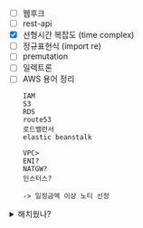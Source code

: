 - [ ] 웹후크
- [ ] rest-api
- [x] 선형시간 복잡도 (time complex)
- [ ] 정규표현식 (import re)
- [ ] premutation
- [ ] 일렉트론
- [ ] AWS 용어 정리
	```
	IAM
	S3
	RDS
	route53
	로드밸런서
	elastic beanstalk
	
	VPC>
	ENI?
	NATGW?
	인스터스?
	
	-> 일정금액 이상 노티 선정
	```

<details> <summary> 해치웠나? </summary>
- [x] git-til 정리
- [x] enumerate
- [x] 컬렉션
- [x] 얕은 복사 - 깊은 복사
- [x] markdown-math 관련 문법 정리
- [x] 람다함수
</details>


